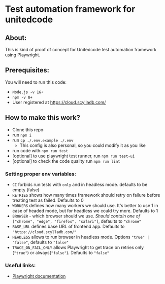 # Test automation framework for unitedcode

## About:
This is kind of proof of concept for Unitedcode test automation framework 
using Playwright. 

## Prerequisites:

You will need to run this code:
 - ```Node.js -v 16+```
 - ```npm -v 8+```
 - User registered at https://cloud.scylladb.com/

## How to make this work?

- Clone this repo
- run `npm i`
- run `cp ./.env.example ./.env`
  - This config is also personal, so you could modify it as you like
- run code with `npm run test`
- [optional] to use playwright test runner, run `npm run test-ui`
- [optional] to check the code quality run `npm run lint`

### Setting proper env variables:

- `CI` forbids run tests with `only` and in headless mode. defaults to be empty (false)
- `RETRIES` shows how many times framework should retry on failure before treating test as failed. Defaults to 0
- `WORKERS` defines how many workers we should use. It's better to use 1 in case of headed mode, but for headless we 
could try more. Defaults to 1
- `BROWSER` - which browser should we use. *Should contain one of* `["chrome", "edge", "firefox", "safari"]`, defaults 
to `"chrome"`
- `BASE_URL` defines base URL of frontend app. Defaults to `"https://cloud.scylladb.com/"`
- `HEADLESS` allows to run browser in headless mode. Options `"true" | "false"`, defaults to `"false"`
- `TRACE_ON_FAIL_ONLY` allows Playwright to get trace on retries only (`"true"`) or always(`"false"`). Defaults to 
`"false"` 

### Useful links:

- [Playwright documentation](https://playwright.dev/)
